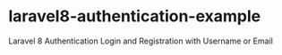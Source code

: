 # laravel8-authentication-example
Laravel 8 Authentication Login and Registration with Username or Email
